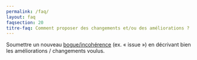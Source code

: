 ```yaml
---
permalink: /faq/
layout: faq
faqsection: 20
titre-faq: Comment proposer des changements et/ou des améliorations ?
---
```


Soumettre un nouveau [bogue/incohérence](https://github.com/infra-geo-ouverte/igo/issues) (ex. « issue ») en décrivant bien les améliorations / changements voulus.
